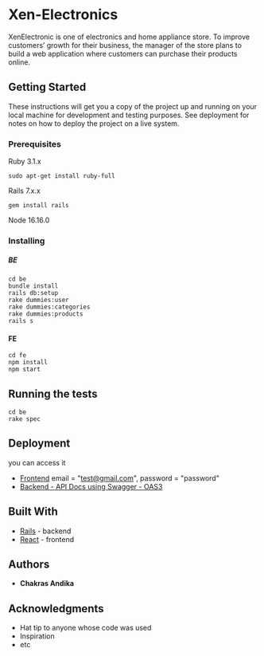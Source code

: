 # Xen-Electronics

XenElectronic is one of electronics and home appliance store. To improve customers’ growth for their
business, the manager of the store plans to build a web application where customers can purchase their
products online.

## Getting Started

These instructions will get you a copy of the project up and running on your local machine for development and testing purposes. See deployment for notes on how to deploy the project on a live system.

### Prerequisites

Ruby 3.1.x
```
sudo apt-get install ruby-full
```
Rails 7.x.x
```
gem install rails
```

Node 16.16.0

### Installing


##### BE
```
cd be
bundle install
rails db:setup
rake dummies:user
rake dummies:categories
rake dummies:products
rails s
```

#### FE
```
cd fe
npm install
npm start
```

## Running the tests

```
cd be
rake spec
```

## Deployment

you can access it 
* [Frontend](https://xen-electronics-kh3xuaq7i-chakraskun.vercel.app/) email = "test@gmail.com", password = "password"
* [Backend - API Docs using Swagger - OAS3](https://xen-electronic-backend.herokuapp.com/api-docs/index.html)

## Built With

* [Rails](https://rubyonrails.org/) - backend
* [React](https://reactjs.org/) - frontend


## Authors

* **Chakras Andika** 


## Acknowledgments

* Hat tip to anyone whose code was used
* Inspiration
* etc
